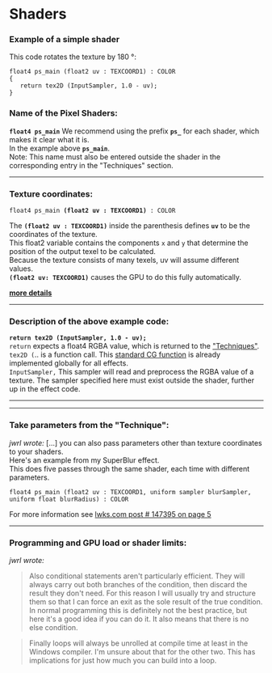 # Shaders

### Example of a simple shader
This code rotates the texture by 180 °:
``` Code
float4 ps_main (float2 uv : TEXCOORD1) : COLOR 
{ 
   return tex2D (InputSampler, 1.0 - uv); 
} 
```

### Name of the Pixel Shaders:  

**`float4 ps_main`**
We recommend using the prefix **`ps_`** for each shader, which makes it clear what it is.  
In the example above **`ps_main`**.  
Note: This name must also be entered outside the shader in the corresponding entry in the "Techniques" section.  

---

### Texture coordinates:

`float4 ps_main `**`(float2 uv : TEXCOORD1)`**` : COLOR`

The **`(float2 uv : TEXCOORD1)`** inside the parenthesis defines **`uv`** to be the coordinates of the texture.   
This float2 variable contains the components `x` and `y` that determine the position of the output texel to be calculated.  
Because the texture consists of many texels, uv will assume different values.  
 **`(float2 uv: TEXCOORD1)`** causes the GPU to do this fully automatically.  

**[more details](TEXCOORD.md)**  

--- 

### Description of the above example code:

**`return tex2D (InputSampler, 1.0 - uv);`**  
`return` expects a float4 RGBA value, which is returned to the ["Techniques"](../Techniques/README.md ).  
`tex2D (`.. is a function call. This [standard CG function](CG_standard_library/README.md) 
                                           is already implemented globally for all effects.  
`InputSampler,` This sampler will read and preprocess the RGBA value of a texture. The sampler specified here must exist outside the shader, further up in the effect code.




---
---

### Take parameters from the "Technique":

*jwrl wrote:*
[...] you can also pass parameters other than texture coordinates to your shaders.  
Here's an example from my SuperBlur effect.  
This does five passes through the same shader, each time with different parameters.  
``` Code
float4 ps_main (float2 uv : TEXCOORD1, uniform sampler blurSampler, uniform float blurRadius) : COLOR
```
For more information see [lwks.com post # 147395 on page 5](https://www.lwks.com/index.php?option=com_kunena&func=view&catid=7&id=143678&limit=15&limitstart=60&Itemid=81#147395)

--- 

### Programming and GPU load or shader limits:


*jwrl wrote:*
> Also conditional statements aren't particularly efficient. 
>They will always carry out both branches of the condition, then discard the result they don't need. 
>For this reason I will usually try and structure them so that I can force an exit as the sole result of the true condition. 
>In normal programming this is definitely not the best practice, but here it's a good idea if you can do it. 
>It also means that there is no else condition.  

 >Finally loops will always be unrolled at compile time at least in the Windows compiler. 
 >I'm unsure about that for the other two. This has implications for just how much you can build into a loop.



